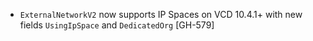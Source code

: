 * `ExternalNetworkV2` now supports IP Spaces on VCD 10.4.1+ with new fields `UsingIpSpace` and
  `DedicatedOrg` [GH-579]